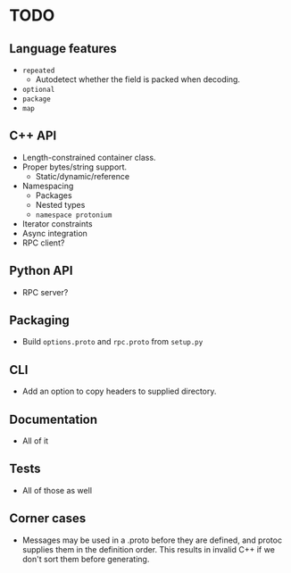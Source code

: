 # TODO

## Language features 
* `repeated`
  * Autodetect whether the field is packed when decoding.
* `optional`
* `package`
* `map`

## C++ API
* Length-constrained container class.
* Proper bytes/string support.
  * Static/dynamic/reference
* Namespacing
  * Packages
  * Nested types
  * `namespace protonium`
* Iterator constraints
* Async integration
* RPC client?

## Python API
* RPC server?

## Packaging
* Build `options.proto` and `rpc.proto` from `setup.py`

## CLI
* Add an option to copy headers to supplied directory.

## Documentation
* All of it

## Tests
* All of those as well

## Corner cases
* Messages may be used in a .proto before they are defined, and protoc supplies them in the definition order.
  This results in invalid C++ if we don't sort them before generating.
